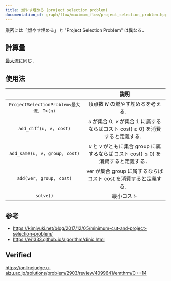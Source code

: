 ```yaml
---
title: 燃やす埋める (project selection problem)
documentation_of: graph/flow/maximum_flow/project_selection_problem.hpp
---
```


厳密には「燃やす埋める」と "Project Selection Problem" は異なる．


## 計算量

[最大流](maximum_flow.md)に同じ．


## 使用法

||説明|
|:--:|:--:|
|`ProjectSelectionProblem<最大流, T>(n)`|頂点数 $N$ の燃やす埋めるを考える．|
|`add_diff(u, v, cost)`|$u$ が集合 $0$, $v$ が集合 $1$ に属するならばコスト $\mathrm{cost}(\geq 0)$ を消費すると定義する．|
|`add_same(u, v, group, cost)`|$u$ と $v$ がともに集合 $\mathrm{group}$ に属するならばコスト $\mathrm{cost}(\leq 0)$ を消費すると定義する．|
|`add(ver, group, cost)`|$\mathrm{ver}$ が集合 $\mathrm{group}$ に属するならばコスト $\mathrm{cost}$ を消費すると定義する．|
|`solve()`|最小コスト|


## 参考

- https://kimiyuki.net/blog/2017/12/05/minimum-cut-and-project-selection-problem/
- https://ei1333.github.io/algorithm/dinic.html


## Verified

https://onlinejudge.u-aizu.ac.jp/solutions/problem/2903/review/4099641/emthrm/C++14
